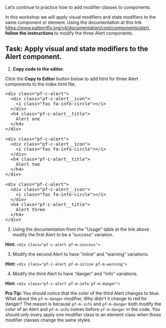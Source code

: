Let’s continue to practice how to add modifier classes to components.

In this workshop we will apply visual modifiers and state modifiers to the same component or element. Using the documentation at this link https://www.patternfly.org/v4/documentation/core/components/alert, <strong> follow the instructions </strong> to modify the three Alert components.

## Task: Apply visual and state modifiers to the Alert component.

1) <strong>Copy code to the editor.</strong>

Click the <strong>Copy to Editor</strong> button below to add html for three Alert components to the index.html file.

<pre class="file" data-filename="index.html" data-target="replace">
&lt;div class=&quot;pf-c-alert&quot;&gt;
  &lt;div class=&quot;pf-c-alert__icon&quot;&gt;
    &lt;i class=&quot;fas fa-info-circle&quot;&gt;&lt;/i&gt;
  &lt;/div&gt;
  &lt;h4 class=&quot;pf-c-alert__title&quot;&gt;
    Alert one
  &lt;/h4>
&lt;/div>

&lt;div class=&quot;pf-c-alert&quot;>
  &lt;div class=&quot;pf-c-alert__icon&quot;&gt;
    &lt;i class=&quot;fas fa-info-circle&quot;>&lt;/i&gt;
  &lt;/div&gt;
  &lt;h4 class=&quot;pf-c-alert__title&quot;&gt;
    Alert two
  &lt;/h4&gt;
&lt;/div&gt;

&lt;div class=&quot;pf-c-alert&quot;&gt;
  &lt;div class=&quot;pf-c-alert__icon&quot;&gt;
    &lt;i class=&quot;fas fa-info-circle&quot;>&lt;/i&gt;
  &lt;/div>
  &lt;h4 class=&quot;pf-c-alert__title&quot;&gt;
    Alert three
  &lt;/h4>
&lt;/div&gt;
</pre>

2) Using the documentation from the "Usage" table at the link above modify the first Alert to be a “success” variation.

<strong>Hint:</strong> `<div class="pf-c-alert pf-m-success">`

3) Modify the second Alert to have “inline” and “warning” variations.

<strong>Hint:</strong> `<div class="pf-c-alert pf-m-inline pf-m-warning">`

4) Modify the third Alert to have “danger” and "info" variations.

<strong>Hint:</strong> `<div class="pf-c-alert pf-m-info pf-m-danger">`

<strong>Pro Tip: </strong>You should notice that the color of the third Alert changes to blue. What about the `pf-m-danger` modifier, Why didn't it change to red for danger? The reason is because `pf-m-info` and `pf-m-danger` both modify the color of an Alert and `pf-m-info` comes before `pf-m-danger` in the code. You should only every apply one modifier class to an element class when those modifier classes change the same styles.
